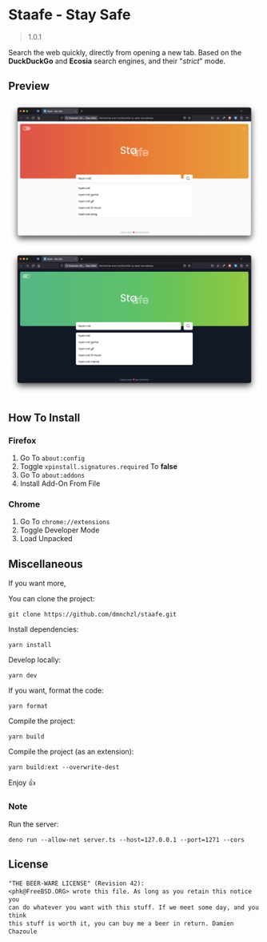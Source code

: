 # Staafe - Stay Safe

> 1.0.1

Search the web quickly, directly from opening a new tab. Based on the **DuckDuckGo** and **Ecosia** search engines, and their "_strict_" mode.

## Preview

![Light](./screenshots/light.png)
![Dark](./screenshots/dark.png)

## How To Install

### Firefox

1. Go To `about:config`
2. Toggle `xpinstall.signatures.required` To **false**
3. Go To `about:addons`
4. Install Add-On From File

### Chrome

1. Go To `chrome://extensions`
2. Toggle Developer Mode
3. Load Unpacked

## Miscellaneous

If you want more,

You can clone the project:

```
git clone https://github.com/dmnchzl/staafe.git
```

Install dependencies:

```
yarn install
```

Develop locally:

```
yarn dev
```

If you want, format the code:

```
yarn format
```

Compile the project:

```
yarn build
```

Compile the project (as an extension):

```
yarn build:ext --overwrite-dest
```

Enjoy 👍

### Note

Run the server:

```
deno run --allow-net server.ts --host=127.0.0.1 --port=1271 --cors
```

## License

```
"THE BEER-WARE LICENSE" (Revision 42):
<phk@FreeBSD.ORG> wrote this file. As long as you retain this notice you
can do whatever you want with this stuff. If we meet some day, and you think
this stuff is worth it, you can buy me a beer in return. Damien Chazoule
```
